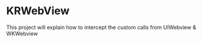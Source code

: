 # KRWebView
This project will explain how to intercept the custom calls from UIWebview &amp; WKWebview

